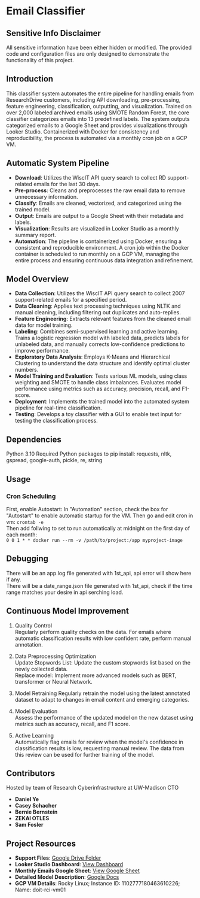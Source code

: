 # Email Classifier  


## Sensitive Info Disclaimer
All sensitive information have been either hidden or modified. The provided code and configuration files are only designed to demonstrate the functionality of this project.

## Introduction
This classifier system automates the entire pipeline for handling emails from ResearchDrive customers, including API downloading, pre-processing, feature engineering, classification, outputting, and visualization. Trained on over 2,000 labeled archived emails using SMOTE Random Forest, the core classifier categorizes emails into 13 predefined labels. The system outputs categorized emails to a Google Sheet and provides visualizations through Looker Studio. Containerized with Docker for consistency and reproducibility, the process is automated via a monthly cron job on a GCP VM.



## Automatic System Pipeline
- **Download**: Utilizes the WiscIT API query search to collect RD support-related emails for the last 30 days.
- **Pre-process**: Cleans and preprocesses the raw email data to remove unnecessary information.
- **Classify**: Emails are cleaned, vectorized, and categorized using the trained model.
- **Output**: Emails are output to a Google Sheet with their metadata and labels.
- **Visualization**: Results are visualized in Looker Studio as a monthly summary report.
- **Automation**: The pipeline is containerized using Docker, ensuring a consistent and reproducible environment. A cron job within the Docker container is scheduled to run monthly on a GCP VM, managing the entire process and ensuring continuous data integration and refinement.

## Model Overview
- **Data Collection**: Utilizes the WiscIT API query search to collect 2007 support-related emails for a specified period.
- **Data Cleaning**: Applies text processing techniques using NLTK and manual cleaning, including filtering out duplicates and auto-replies.
- **Feature Engineering**: Extracts relevant features from the cleaned email data for model training.
- **Labeling**: Combines semi-supervised learning and active learning. Trains a logistic regression model with labeled data, predicts labels for unlabeled data, and manually corrects low-confidence predictions to improve performance.
- **Exploratory Data Analysis**: Employs K-Means and Hierarchical Clustering to understand the data structure and identify optimal cluster numbers.
- **Model Training and Evaluation**: Tests various ML models, using class weighting and SMOTE to handle class imbalances. Evaluates model performance using metrics such as accuracy, precision, recall, and F1-score.
- **Deployment**: Implements the trained model into the automated system pipeline for real-time classification.
- **Testing**: Develops a toy classifier with a GUI to enable text input for testing the classification process.


## Dependencies
Python 3.10
Required Python packages to pip install: requests, nltk, gspread, google-auth, pickle, re, string

## Usage

### Cron Scheduling
First, enable Autostart: In "Automation" section, check the box for "Autostart" to enable automatic startup for the VM.
Then go and edit cron in vm:
`crontab -e`  
Then add follwing to set to run automatically at midnight on the first day of each month:  
`0 0 1 * * docker run --rm -v /path/to/project:/app myproject-image`  

## Debugging

There will be an app.log file generated with 1st_api, api error will show here if any.  
There will be a date_range.json file generated with 1st_api, check if the time range matches your desire in api serching load.

## Continuous Model Improvement
1. Quality Control   
Regularly perform quality checks on the data. For emails where automatic classification results with low confident rate, perform manual annotation.

2. Data Preprocessing Optimization  
Update Stopwords List: Update the custom stopwords list based on the newly collected data.  
Replace model: Implement more advanced models such as BERT, transformer or Neural Network.

3. Model Retraining
Regularly retrain the model using the latest annotated dataset to adapt to changes in email content and emerging categories.

4. Model Evaluation  
Assess the performance of the updated model on the new dataset using metrics such as accuracy, recall, and F1 score.

5. Active Learning  
Automatically flag emails for review when the model's confidence in classification results is low, requesting manual review. The data from this review can be used for further training of the model.


## Contributors
Hosted by team of Research Cyberinfrastructure at UW-Madison CTO
- **Daniel Ye**
- **Casey Schacher** 
- **Bernie Bernstein**
- **ZEKAI OTLES** 
- **Sam Fosler**

## Project Resources
- **Support Files**: [Google Drive Folder](https://drive.google.com/drive/u/1/folders/1Z4pYzs5GwdmJ45PrAhQ3ljAhrYO1jXDC)
- **Looker Studio Dashboard**: [View Dashboard](https://lookerstudio.google.com/u/1/reporting/a83f9c32-c6f1-44b0-a2bc-31e258d943e1/page/oIrvD)
- **Monthly Emails Google Sheet**: [View Google Sheet](https://docs.google.com/spreadsheets/u/1/d/1YzhjixsGiazThC5dxD1d6tE7TpeF1NcV0fRusegtOgQ/edit?usp=drive_web&ouid=116239248667180049470)
- **Detailed Model Description**: [Google Docs](https://docs.google.com/document/d/1J7x77BfacRxQpYYlaHieyMWikch25IBx/edit?rtpof=true)
- **GCP VM Details**: Rocky Linux; Instance ID: 1102777180463610226; Name: doit-rci-vm01



